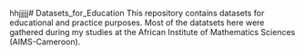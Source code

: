 hhjjjjj# Datasets_for_Education
This repository contains datasets for educational and practice purposes. Most of the datatsets here were gathered during my studies at the African Institute of Mathematics Sciences (AIMS-Cameroon).

